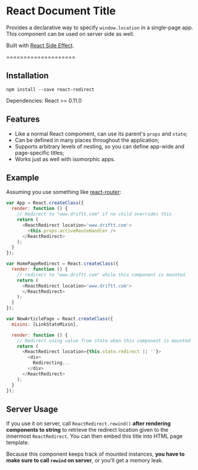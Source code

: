 React Document Title
====================

Provides a declarative way to specify `window.location` in a single-page app.
This component can be used on server side as well.

Built with [React Side Effect](https://github.com/gaearon/react-side-effect).

====================

## Installation

```
npm install --save react-redirect
```

Dependencies: React >= 0.11.0

## Features

* Like a normal React compoment, can use its parent's `props` and `state`;
* Can be defined in many places throughout the application;
* Supports arbitrary levels of nesting, so you can define app-wide and page-specific titles;
* Works just as well with isomorphic apps.

## Example

Assuming you use something like [react-router](https://github.com/rackt/react-router):

```javascript
var App = React.createClass({
  render: function () {
    // Redirect to "www.driftt.com" if no child overrides this
    return (
      <ReactRedirect location='www.driftt.com'>
        <this.props.activeRouteHandler />
      </ReactRedirect>
    );
  }
});

var HomePageRedirect = React.createClass({
  render: function () {
    // redirect to "www.driftt.com" while this component is mounted
    return (
      <ReactRedirect location='www.driftt.com'>
      </ReactRedirect>
    );
  }
});

var NewArticlePage = React.createClass({
  mixins: [LinkStateMixin],

  render: function () {
    // Redirect using value from state when this component is mounted
    return (
      <ReactRedirect location={this.state.redirect || ''}>
        <div>
          Redirecting...
        </div>
      </ReactRedirect>
    );
  }
});
```

## Server Usage

If you use it on server, call `ReactRedirect.rewind()` **after rendering components to string** to retrieve the redirect location given to the innermost `ReactRedirect`. You can then embed this title into HTML page template.

Because this component keeps track of mounted instances, **you have to make sure to call `rewind` on server**, or you'll get a memory leak.
